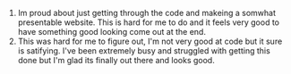 1. Im proud about just getting through the code and makeing a somwhat presentable website. This is hard for me to do and it feels very good to have something good looking come out at the end. 
2. This was hard for me to figure out, I'm not very good at code but it sure is satifying. I've been extremely busy and struggled with getting this done but I'm glad its finally out there and looks good. 